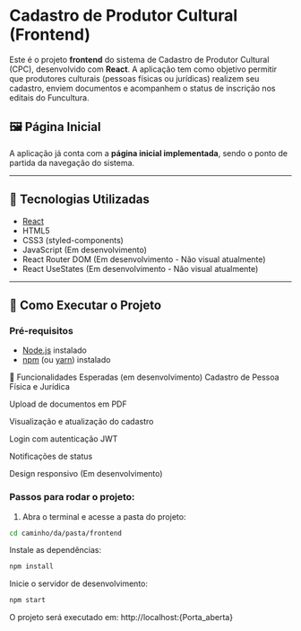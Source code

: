 # Cadastro de Produtor Cultural (Frontend)

Este é o projeto **frontend** do sistema de Cadastro de Produtor Cultural (CPC), desenvolvido com **React**. A aplicação tem como objetivo permitir que produtores culturais (pessoas físicas ou jurídicas) realizem seu cadastro, enviem documentos e acompanhem o status de inscrição nos editais do Funcultura.

## 🖼️ Página Inicial
A aplicação já conta com a **página inicial implementada**, sendo o ponto de partida da navegação do sistema.

---

## 🚀 Tecnologias Utilizadas

- [React](https://reactjs.org/)
- HTML5
- CSS3 (styled-components)
- JavaScript (Em desenvolvimento)
- React Router DOM (Em desenvolvimento - Não visual atualmente)
- React UseStates (Em desenvolvimento - Não visual atualmente)

---

## 🧪 Como Executar o Projeto

### Pré-requisitos

- [Node.js](https://nodejs.org/) instalado
- [npm](https://www.npmjs.com/) (ou [yarn](https://yarnpkg.com/)) instalado

📌 Funcionalidades Esperadas (em desenvolvimento)
Cadastro de Pessoa Física e Jurídica

Upload de documentos em PDF

Visualização e atualização do cadastro

Login com autenticação JWT

Notificações de status

Design responsivo (Em desenvolvimento)

### Passos para rodar o projeto:

1. Abra o terminal e acesse a pasta do projeto:

```bash
cd caminho/da/pasta/frontend
```
Instale as dependências:


```bash
npm install
```
Inicie o servidor de desenvolvimento:

```bash
npm start
```


O projeto será executado em: http://localhost:{Porta_aberta}
